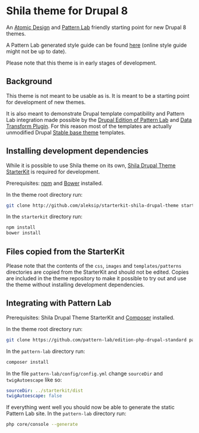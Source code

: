 # Shila theme for Drupal 8

An [Atomic Design](http://bradfrost.com/blog/post/atomic-web-design/) and [Pattern Lab](http://patternlab.io/) friendly starting point for new Drupal 8 themes.

A Pattern Lab generated style guide can be found [here](https://aleksip.github.io/styleguide-shila-drupal-theme/) (online style guide might not be up to date).

Please note that this theme is in early stages of development.


## Background

This theme is not meant to be usable as is. It is meant to be a starting point for development of new themes.

It is also meant to demonstrate Drupal template compatibility and Pattern Lab integration made possible by the [Drupal Edition of Pattern Lab](https://github.com/pattern-lab/edition-php-drupal-standard) and [Data Transform Plugin](https://github.com/aleksip/plugin-data-transform). For this reason most of the templates are actually unmodified Drupal [Stable base theme](https://www.drupal.org/node/2580687) templates.


## Installing development dependencies

While it is possible to use Shila theme on its own, [Shila Drupal Theme StarterKit](https://github.com/aleksip/starterkit-shila-drupal-theme) is required for development.

Prerequisites: [npm](https://nodejs.org/) and [Bower](http://bower.io/) installed.

In the theme root directory run:

```sh
git clone http://github.com/aleksip/starterkit-shila-drupal-theme starterkit
```

In the `starterkit` directory run:

```sh
npm install
bower install
```


## Files copied from the StarterKit

Please note that the contents of the `css`, `images` and `templates/patterns` directories are copied from the StarterKit and should not be edited. Copies are included in the theme repository to make it possible to try out and use the theme without installing development dependencies.



## Integrating with Pattern Lab

Prerequisites: Shila Drupal Theme StarterKit and [Composer](https://getcomposer.org/) installed.

In the theme root directory run:

```sh
git clone https://github.com/pattern-lab/edition-php-drupal-standard pattern-lab
```

In the `pattern-lab` directory run:

```sh
composer install
```

In the file `pattern-lab/config/config.yml` change `sourceDir` and `twigAutoescape` like so:

 ```yml
 sourceDir: ../starterkit/dist
 twigAutoescape: false
 ```

If everything went well you should now be able to generate the static Pattern Lab site. In the `pattern-lab` directory run:

```sh
php core/console --generate
```
